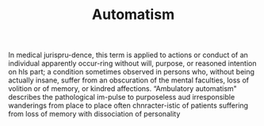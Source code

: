 ---
title: Automatism
letter: A
permalink: "/definitions/automatism.html"
body: In medical jurispru-dence, this term is applied to actions or conduct of an
  individual apparently occur-ring without will, purpose, or reasoned intention on
  hls part; a condition sometimes observed in persons who, without being actually
  insane, suffer from an obscuration of the mental faculties, loss of volition or
  of memory, or kindred affections. “Ambulatory automatism" describes the pathological
  im-pulse to purposeless aud irresponsible wanderings from place to place often chnracter-istic
  of patients suffering from loss of memory with dissociation of personality
published_at: '2018-07-07'
layout: post
---